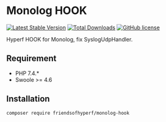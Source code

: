 # Monolog HOOK

[![Latest Stable Version](https://poser.pugx.org/friendsofhyperf/monolog-hook/version.png)](https://packagist.org/packages/friendsofhyperf/monolog-hook)
[![Total Downloads](https://poser.pugx.org/friendsofhyperf/monolog-hook/d/total.png)](https://packagist.org/packages/friendsofhyperf/monolog-hook)
[![GitHub license](https://img.shields.io/github/license/friendsofhyperf/monolog-hook)](https://github.com/friendsofhyperf/monolog-hook)

Hyperf HOOK for Monolog, fix SyslogUdpHandler.

## Requirement

- PHP 7.4.*
- Swoole >= 4.6

## Installation

~~~bash
composer require friendsofhyperf/monolog-hook
~~~
